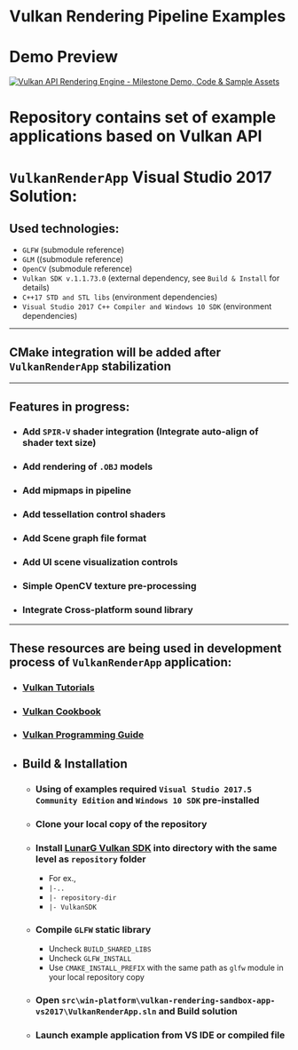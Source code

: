 
# Vulkan Rendering Pipeline Examples

# Demo Preview

[![Vulkan API Rendering Engine - Milestone Demo, Code & Sample Assets](http://img.youtube.com/vi/NmwvGMmnQ0M/0.jpg)](https://www.youtube.com/watch?v=NmwvGMmnQ0M "VulkanAPI Rendering Engine - Milestone Demo, Code & Sample Assets")

# Repository contains set of example applications based on Vulkan API

# `VulkanRenderApp` Visual Studio 2017 Solution:

## Used technologies:
- `GLFW` (submodule reference)
- `GLM` ((submodule reference)
- `OpenCV` (submodule reference)
- `Vulkan SDK v.1.1.73.0` (external dependency, see `Build & Install` for details)
- `C++17 STD and STL libs`  (environment dependencies)
- `Visual Studio 2017 C++ Compiler and Windows 10 SDK` (environment dependencies)

--------------------------------------------------------

## CMake integration will be added after `VulkanRenderApp` stabilization

--------------------------------------------------------

 ## Features in progress:
- ### Add `SPIR-V` shader integration (Integrate auto-align of shader text size)
- ### Add rendering of `.OBJ` models
- ### Add mipmaps in pipeline
- ### Add tessellation control shaders
- ### Add Scene graph file format
- ### Add UI scene visualization controls
- ### Simple OpenCV texture pre-processing
- ### Integrate Cross-platform sound library

--------------------------------------------------------

## These resources are being used in development process of `VulkanRenderApp` application:
- ### [Vulkan Tutorials](https://vulkan-tutorial.com)
- ### [Vulkan Cookbook](https://www.amazon.com/Vulkan-Cookbook-Pawel-Lapinski/dp/1786468158)
- ### [Vulkan Programming Guide](https://www.amazon.com/Vulkan-Programming-Guide-Official-Learning/dp/0134464540)

- ## Build & Installation
 	- ### Using of examples required `Visual Studio 2017.5 Community Edition` and `Windows 10 SDK` pre-installed
	- ### Clone your local copy of the repository
	- ### Install [LunarG Vulkan SDK](https://www.lunarg.com/vulkan-sdk/) into directory with the same level as `repository` folder
		- For ex., 
		- `|-..`
		- `|- repository-dir`
		- `|- VulkanSDK`
	- ### Compile `GLFW` static library
		- Uncheck `BUILD_SHARED_LIBS`
		- Uncheck `GLFW_INSTALL`
		- Use `CMAKE_INSTALL_PREFIX` with the same path as `glfw` module in your local repository copy
	- ### Open `src\win-platform\vulkan-rendering-sandbox-app-vs2017\VulkanRenderApp.sln` and Build solution
	- ### Launch example application from VS IDE or compiled file
